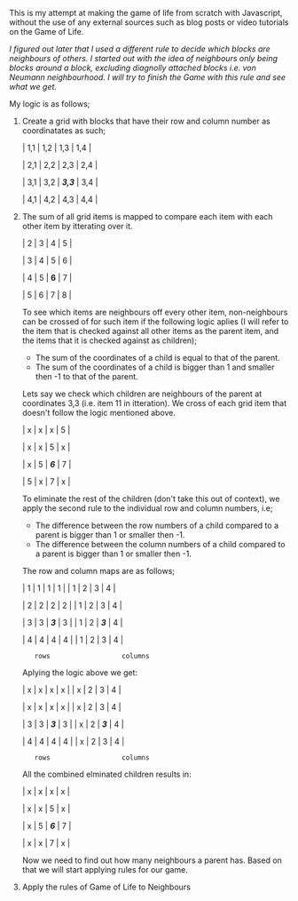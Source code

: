 This is my attempt at making the game of life from scratch with Javascript, without the use of any external sources such as blog posts or video tutorials on the Game of Life. 

*I figured out later that I used a different rule to decide which blocks are neighbours of others. I started out with the idea of neighbours only being blocks around a block, excluding diagnolly attached blocks i.e. von Neumann neighbourhood. I will try to finish the Game with this rule and see what we get.*

My logic is as follows;

1. Create a grid with blocks that have their row and column number as coordinatates as such;

    | 1,1 | 1,2 | 1,3 | 1,4 |

    | 2,1 | 2,2 | 2,3 | 2,4 |

    | 3,1 | 3,2 | ***3,3*** | 3,4 |

    | 4,1 | 4,2 | 4,3 | 4,4 |

2. The sum of all grid items is mapped to compare each item with each other item by itterating over it.

    | 2 | 3 | 4 | 5 |

    | 3 | 4 | 5 | 6 |

    | 4 | 5 | **6** | 7 |

    | 5 | 6 | 7 | 8 |

    To see which items are neighbours off every other item, non-neighbours can be crossed of for such item if the following logic aplies (I will refer to the item that is checked against all other items as the parent item, and the items that it is checked against as children); 
    
    - The sum of the coordinates of a child is equal to that of the parent.
    - The sum of the coordinates of a child is bigger than 1 and smaller then -1 to that of the parent. 

    Lets say we check which children are neighbours of the parent at coordinates 3,3 (i.e. item 11 in itteration). We cross of each grid item that doesn't follow the logic mentioned above.

    | x | x | x | 5 |

    | x | x | 5 | x |

    | x | 5 | ***6*** | 7 |

    | 5 | x | 7 | x |

    To eliminate the rest of the children (don't take this out of context), we apply the second rule to the individual row and column numbers, i.e;

    - The difference between the row numbers of a child compared to a parent is bigger than 1 or smaller then -1.
    - The difference between the column numbers of a child compared to a parent is bigger than 1 or smaller then -1. 

    The row and column maps are as follows; 


    | 1 | 1 | 1 | 1 |       | 1 | 2 | 3 | 4 |                           

    | 2 | 2 | 2 | 2 |       | 1 | 2 | 3 | 4 |                           
                                                  
    | 3 | 3 | ***3*** | 3 |       | 1 | 2 | ***3*** | 4 |                           

    | 4 | 4 | 4 | 4 |       | 1 | 2 | 3 | 4 |                           

          rows                  columns                                 


    Aplying the logic above we get:


    | x | x | x | x |       | x | 2 | 3 | 4 |

    | x | x | x | x |       | x | 2 | 3 | 4 |

    | 3 | 3 | ***3*** | 3 |       | x | 2 | ***3*** | 4 |
    
    | 4 | 4 | 4 | 4 |       | x | 2 | 3 | 4 |

          rows                  columns




    All the combined elminated children results in:

    | x | x | x | x |

    | x | x | 5 | x |

    | x | 5 | ***6*** | 7 |

    | x | x | 7 | x |


    Now we need to find out how many neighbours a parent has. Based on that we will start applying rules for our game.

3. Apply the rules of Game of Life to Neighbours

